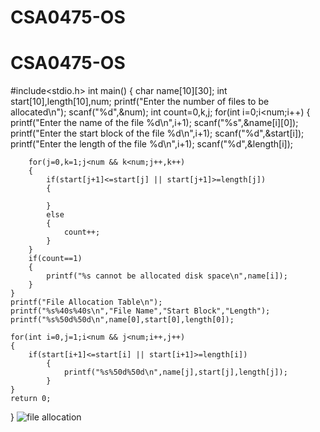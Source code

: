 # CSA0475-OS
# CSA0475-OS
#include<stdio.h>
int main()
{
    char name[10][30];
    int start[10],length[10],num;
    printf("Enter the number of files to be allocated\n");
    scanf("%d",&num);
    int count=0,k,j;
   for(int i=0;i<num;i++)
    {
        printf("Enter the name of the file %d\n",i+1);
        scanf("%s",&name[i][0]);
        printf("Enter the start block of the file %d\n",i+1);
        scanf("%d",&start[i]);
        printf("Enter the length of the file %d\n",i+1);
        scanf("%d",&length[i]);

        for(j=0,k=1;j<num && k<num;j++,k++)
        {
            if(start[j+1]<=start[j] || start[j+1]>=length[j])
            {

            }
            else
            {
                count++;
            }
        }
        if(count==1)
        {
            printf("%s cannot be allocated disk space\n",name[i]);
        }
    }
    printf("File Allocation Table\n");
    printf("%s%40s%40s\n","File Name","Start Block","Length");
    printf("%s%50d%50d\n",name[0],start[0],length[0]);

    for(int i=0,j=1;i<num && j<num;i++,j++)
    {
        if(start[i+1]<=start[i] || start[i+1]>=length[i])
            {
                printf("%s%50d%50d\n",name[j],start[j],length[j]);
            }
    }
    return 0;
}
![file allocation](https://user-images.githubusercontent.com/113354880/193581550-95c285e7-4a76-435d-b723-b4c0766aa11b.png)
